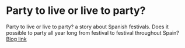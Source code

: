 # Party to live or live to party?
Party to live or live to party? a story about Spanish festivals. Does it possible to party all year long from festival to festival throughout Spain? [Blog link](https://blog.iaac.net/party-to-live-or-live-to-party/)
